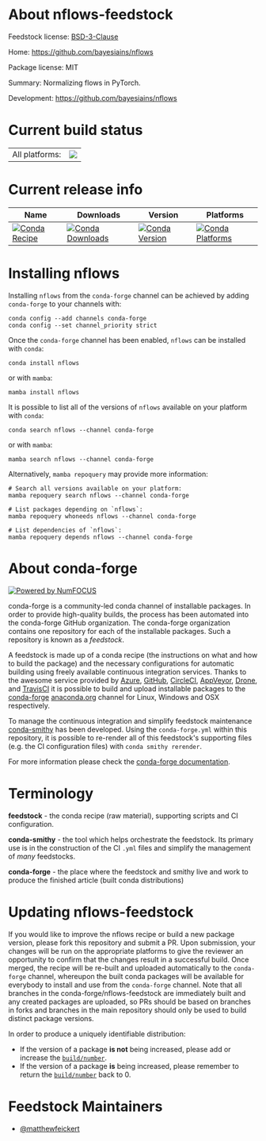 About nflows-feedstock
======================

Feedstock license: [BSD-3-Clause](https://github.com/conda-forge/nflows-feedstock/blob/main/LICENSE.txt)

Home: https://github.com/bayesiains/nflows

Package license: MIT

Summary: Normalizing flows in PyTorch.

Development: https://github.com/bayesiains/nflows

Current build status
====================


<table><tr><td>All platforms:</td>
    <td>
      <a href="https://dev.azure.com/conda-forge/feedstock-builds/_build/latest?definitionId=24491&branchName=main">
        <img src="https://dev.azure.com/conda-forge/feedstock-builds/_apis/build/status/nflows-feedstock?branchName=main">
      </a>
    </td>
  </tr>
</table>

Current release info
====================

| Name | Downloads | Version | Platforms |
| --- | --- | --- | --- |
| [![Conda Recipe](https://img.shields.io/badge/recipe-nflows-green.svg)](https://anaconda.org/conda-forge/nflows) | [![Conda Downloads](https://img.shields.io/conda/dn/conda-forge/nflows.svg)](https://anaconda.org/conda-forge/nflows) | [![Conda Version](https://img.shields.io/conda/vn/conda-forge/nflows.svg)](https://anaconda.org/conda-forge/nflows) | [![Conda Platforms](https://img.shields.io/conda/pn/conda-forge/nflows.svg)](https://anaconda.org/conda-forge/nflows) |

Installing nflows
=================

Installing `nflows` from the `conda-forge` channel can be achieved by adding `conda-forge` to your channels with:

```
conda config --add channels conda-forge
conda config --set channel_priority strict
```

Once the `conda-forge` channel has been enabled, `nflows` can be installed with `conda`:

```
conda install nflows
```

or with `mamba`:

```
mamba install nflows
```

It is possible to list all of the versions of `nflows` available on your platform with `conda`:

```
conda search nflows --channel conda-forge
```

or with `mamba`:

```
mamba search nflows --channel conda-forge
```

Alternatively, `mamba repoquery` may provide more information:

```
# Search all versions available on your platform:
mamba repoquery search nflows --channel conda-forge

# List packages depending on `nflows`:
mamba repoquery whoneeds nflows --channel conda-forge

# List dependencies of `nflows`:
mamba repoquery depends nflows --channel conda-forge
```


About conda-forge
=================

[![Powered by
NumFOCUS](https://img.shields.io/badge/powered%20by-NumFOCUS-orange.svg?style=flat&colorA=E1523D&colorB=007D8A)](https://numfocus.org)

conda-forge is a community-led conda channel of installable packages.
In order to provide high-quality builds, the process has been automated into the
conda-forge GitHub organization. The conda-forge organization contains one repository
for each of the installable packages. Such a repository is known as a *feedstock*.

A feedstock is made up of a conda recipe (the instructions on what and how to build
the package) and the necessary configurations for automatic building using freely
available continuous integration services. Thanks to the awesome service provided by
[Azure](https://azure.microsoft.com/en-us/services/devops/), [GitHub](https://github.com/),
[CircleCI](https://circleci.com/), [AppVeyor](https://www.appveyor.com/),
[Drone](https://cloud.drone.io/welcome), and [TravisCI](https://travis-ci.com/)
it is possible to build and upload installable packages to the
[conda-forge](https://anaconda.org/conda-forge) [anaconda.org](https://anaconda.org/)
channel for Linux, Windows and OSX respectively.

To manage the continuous integration and simplify feedstock maintenance
[conda-smithy](https://github.com/conda-forge/conda-smithy) has been developed.
Using the ``conda-forge.yml`` within this repository, it is possible to re-render all of
this feedstock's supporting files (e.g. the CI configuration files) with ``conda smithy rerender``.

For more information please check the [conda-forge documentation](https://conda-forge.org/docs/).

Terminology
===========

**feedstock** - the conda recipe (raw material), supporting scripts and CI configuration.

**conda-smithy** - the tool which helps orchestrate the feedstock.
                   Its primary use is in the construction of the CI ``.yml`` files
                   and simplify the management of *many* feedstocks.

**conda-forge** - the place where the feedstock and smithy live and work to
                  produce the finished article (built conda distributions)


Updating nflows-feedstock
=========================

If you would like to improve the nflows recipe or build a new
package version, please fork this repository and submit a PR. Upon submission,
your changes will be run on the appropriate platforms to give the reviewer an
opportunity to confirm that the changes result in a successful build. Once
merged, the recipe will be re-built and uploaded automatically to the
`conda-forge` channel, whereupon the built conda packages will be available for
everybody to install and use from the `conda-forge` channel.
Note that all branches in the conda-forge/nflows-feedstock are
immediately built and any created packages are uploaded, so PRs should be based
on branches in forks and branches in the main repository should only be used to
build distinct package versions.

In order to produce a uniquely identifiable distribution:
 * If the version of a package **is not** being increased, please add or increase
   the [``build/number``](https://docs.conda.io/projects/conda-build/en/latest/resources/define-metadata.html#build-number-and-string).
 * If the version of a package **is** being increased, please remember to return
   the [``build/number``](https://docs.conda.io/projects/conda-build/en/latest/resources/define-metadata.html#build-number-and-string)
   back to 0.

Feedstock Maintainers
=====================

* [@matthewfeickert](https://github.com/matthewfeickert/)

